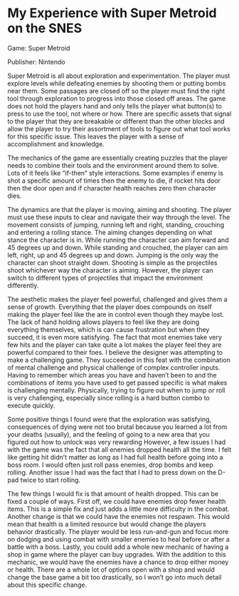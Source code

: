 # My Experience with Super Metroid on the SNES

Game: Super Metroid

Publisher: Nintendo

Super Metroid is all about exploration and experimentation. The player must explore levels while defeating enemies by shooting them or putting bombs near them. Some passages are closed off so the player must find the right tool through exploration to progress into those closed off areas. The game does not hold the players hand and only tells the player what button(s) to press to use the tool, not where or how. There are specific assets that signal to the player that they are breakable or different than the other blocks and allow the player to try their assortment of tools to figure out what tool works for this specific issue. This leaves the player with a sense of accomplishment and knowledge.

The mechanics of the game are essentially creating puzzles that the player needs to combine their tools and the environment around them to solve. Lots of it feels like “if-then” style interactions. Some examples if enemy is shot a specific amount of times then the enemy to die, if rocket hits door then the door open and if character health reaches zero then character dies.  

The dynamics are that the player is moving, aiming and shooting. The player must use these inputs to clear and navigate their way through the level. The movement consists of jumping, running left and right, standing, crouching and entering a rolling stance. The aiming changes depending on what stance the character is in. While running the character can aim forward and 45 degrees up and down. While standing and crouched, the player can aim left, right, up and 45 degrees up and down. Jumping is the only way the character can shoot straight down. Shooting is simple as the projectiles shoot whichever way the character is aiming. However, the player can switch to different types of projectiles that impact the environment differently. 

The aesthetic makes the player feel powerful, challenged and gives them a sense of growth. Everything that the player does compounds on itself making the player feel like the are in control even though they maybe lost. The lack of hand holding allows players to feel like they are doing everything themselves, which is can cause frustration but when they succeed, it is even more satisfying. The fact that most enemies take very few hits and the player can take quite a lot makes the player feel they are powerful compared to their foes.
I believe the designer was attempting to make a challenging game. They succeeded in this feat with the combination of mental challenge and physical challenge of complex controller inputs. Having to remember which areas you have and haven’t been to and the combinations of items you have used to get passed specific is what makes is challenging mentally. Physically, trying to figure out when to jump or roll is very challenging, especially since rolling is a hard button combo to execute quickly.  

Some positive things I found were that the exploration was satisfying, consequences of dying were not too brutal because you learned a lot from your deaths (usually), and the feeling of going to a new area that you figured out how to unlock was very rewarding However, a few issues I had with the game was the fact that all enemies dropped health all the time. I felt like getting hit didn’t matter as long as I had full health before going into a boss room. I would often just roll pass enemies, drop bombs and keep rolling. Another issue I had was the fact that I had to press down on the D-pad twice to start rolling. 

The few things I would fix is that amount of health dropped. This can be fixed a couple of ways. First off, we could have enemies drop fewer health items. This is a simple fix and just adds a little more difficulty in the combat. Another change is that we could have the enemies not respawn. This would mean that health is a limited resource but would change the players behavior drastically. The player would be less run-and-gun and focus more on dodging and using combat with smaller enemies to heal before or after a battle with a boss. Lastly, you could add a whole new mechanic of having a shop in game where the player can buy upgrades. With the addition to this mechanic, we would have the enemies have a chance to drop either money or health. There are a whole lot of options open with a shop and would change the base game a bit too drastically, so I won’t go into much detail about this specific change.  
